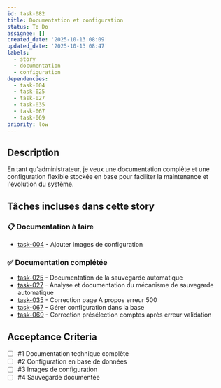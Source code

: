 ```yaml
---
id: task-082
title: Documentation et configuration
status: To Do
assignee: []
created_date: '2025-10-13 08:09'
updated_date: '2025-10-13 08:47'
labels:
  - story
  - documentation
  - configuration
dependencies:
  - task-004
  - task-025
  - task-027
  - task-035
  - task-067
  - task-069
priority: low
---
```


## Description

<!-- SECTION:DESCRIPTION:BEGIN -->
En tant qu'administrateur, je veux une documentation complète et une configuration flexible stockée en base pour faciliter la maintenance et l'évolution du système.

## Tâches incluses dans cette story

### 📋 Documentation à faire
- [task-004](task-004) - Ajouter images de configuration

### ✅ Documentation complétée
- [task-025](task-025) - Documentation de la sauvegarde automatique
- [task-027](task-027) - Analyse et documentation du mécanisme de sauvegarde automatique
- [task-035](task-035) - Correction page A propos erreur 500
- [task-067](task-067) - Gérer configuration dans la base
- [task-069](task-069) - Correction présélection comptes après erreur validation
<!-- SECTION:DESCRIPTION:END -->

## Acceptance Criteria
<!-- AC:BEGIN -->
- [ ] #1 Documentation technique complète
- [ ] #2 Configuration en base de données
- [ ] #3 Images de configuration
- [ ] #4 Sauvegarde documentée
<!-- AC:END -->
